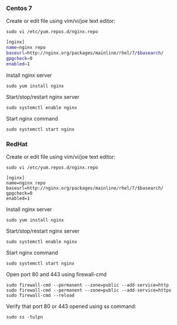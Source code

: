 ### Centos 7
Create or edit file using vim/vi/joe text editor:
```shell
sudo vi /etc/yum.repos.d/nginx.repo
```
```bash
[nginx]
name=nginx repo
baseurl=http://nginx.org/packages/mainline/rhel/7/$basearch/
gpgcheck=0
enabled=1
```

Install nginx server
```shell
sudo yum install nginx
```
Start/stop/restart nginx server
```shell
sudo systemctl enable nginx
```

Start nginx command

```shell
sudo systemctl start nginx
```

### RedHat

Create or edit file using vim/vi/joe text editor:
```shell
sudo vi /etc/yum.repos.d/nginx.repo
```
```shell
[nginx]
name=nginx repo
baseurl=http://nginx.org/packages/mainline/rhel/7/$basearch/
gpgcheck=0
enabled=1
```
Install nginx server
```shell
sudo yum install nginx
```
Start/stop/restart nginx server
```shell
sudo systemctl enable nginx
```

Start nginx command
```shell
sudo systemctl start nginx
```

Open port 80 and 443 using firewall-cmd

```shell
sudo firewall-cmd --permanent --zone=public --add-service=http
sudo firewall-cmd --permanent --zone=public --add-service=https
sudo firewall-cmd --reload
```

Verify that port 80 or 443 opened using ss command:
```shell
sudo ss -tulpn
```